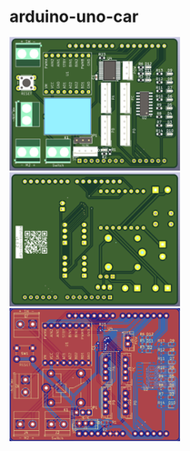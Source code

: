 # arduino-uno-car

<img src="./pcb/assets/3d-1.png" alt="3d-1" style="max-width: 300px" />

<img src="./pcb/assets/3d-2.png" alt="3d-2" style="max-width: 300px" />

<img src="./pcb/assets/all.png" alt="all" style="max-width: 300px" />
